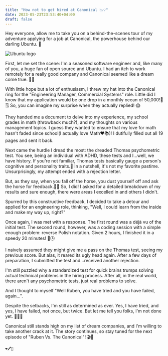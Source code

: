 ```yaml
---
title: "How not to get hired at Canonical 📉💡"
date: 2023-05-23T23:53:40+04:00
draft: false
---
```


Hey everyone, allow me to take you on a behind-the-scenes tour of my adventure applying for a job at Canonical, the powerhouse behind our darling Ubuntu. 🚀

![Ubuntu logo](/images/ubuntu-logo.svg)

First, let me set the scene: I'm a seasoned software engineer and, like many of you, a huge fan of open source and Ubuntu. I had an itch to work remotely for a really good company and Canonical seemed like a dream come true. 🎯💼

With little hope but a lot of enthusiasm, I threw my hat into the Canonical ring for the "Engineering Manager, Commercial Systems" role. Little did I know that my application would be one drop in a monthly ocean of 50,000!📩🗓️ So, you can imagine my surprise when they actually replied! 😱

They handed me a document to delve into my experience, my school grades in math (throwback much?), and my thoughts on various management topics. I guess they wanted to ensure that my love for math hasn't faded since school(I actually love Math❤️📚)! I dutifully filled out all 19 pages and sent it back.

Next came the hurdle I dread the most: the dreaded Thomas psychometric test. You see, being an individual with ADHD, these tests and I...well, we have history. If you're not familiar, Thomas tests basically gauge a person's cognitive and personality traits.🧠 In a nutshell, it's not my favorite pastime. Unsurprisingly, my attempt ended with a rejection letter.

But, as they say, when you fall off the horse, you dust yourself off and ask the horse for feedback.🐴✅ So, I did! I asked for a detailed breakdown of my results and sure enough, there were areas I excelled in and others I didn't.

Spurred by this constructive feedback, I decided to take a detour and applied for an engineering role, thinking, "Well, I could learn from the inside and make my way up, right?"

Once again, I was met with a response. The first round was a déjà vu of the initial test. The second round, however, was a coding session with a simple enough problem: reverse Polish notation. Given 2 hours, I finished it in a speedy 20 minutes! 💪🕒

I naively assumed they might give me a pass on the Thomas test, seeing my previous score. But alas, it reared its ugly head again. After a few days of preparation, I submitted the test and...received another rejection.

I'm still puzzled why a standardized test for quick brains trumps solving actual technical problems in the hiring process. After all, in the real world, there aren't any psychometric tests, just real problems to solve.

And I thought to myself "Well Ruben, you have tried and you have failed, again...".

Despite the setbacks, I'm still as determined as ever. Yes, I have tried, and yes, I have failed, not once, but twice. But let me tell you folks, I'm not done yet. 🏋️‍♂️🔥    

Canonical still stands high on my list of dream companies, and I'm willing to take another crack at it. The story continues, so stay tuned for the next episode of "Ruben Vs. The Canonical"! 🎬🍿






`❤️🖊️🤖`